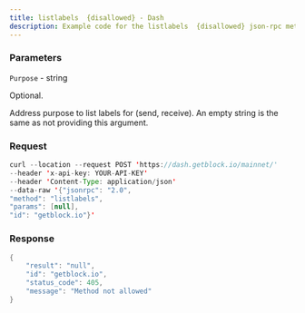 ```yaml
---
title: listlabels  {disallowed} - Dash
description: Example code for the listlabels  {disallowed} json-rpc method. Сomplete guide on how to use listlabels  {disallowed} json-rpc in GetBlock.io Web3 documentation.
---
```


### Parameters


`Purpose` - string

Optional.

Address purpose to list labels for (send, receive). An empty string is
the same as not providing this argument.

### Request

``` java
curl --location --request POST 'https://dash.getblock.io/mainnet/' 
--header 'x-api-key: YOUR-API-KEY' 
--header 'Content-Type: application/json' 
--data-raw '{"jsonrpc": "2.0",
"method": "listlabels",
"params": [null],
"id": "getblock.io"}'
```

###  Response

``` java
{
    "result": "null",
    "id": "getblock.io",
    "status_code": 405,
    "message": "Method not allowed"
}
```

